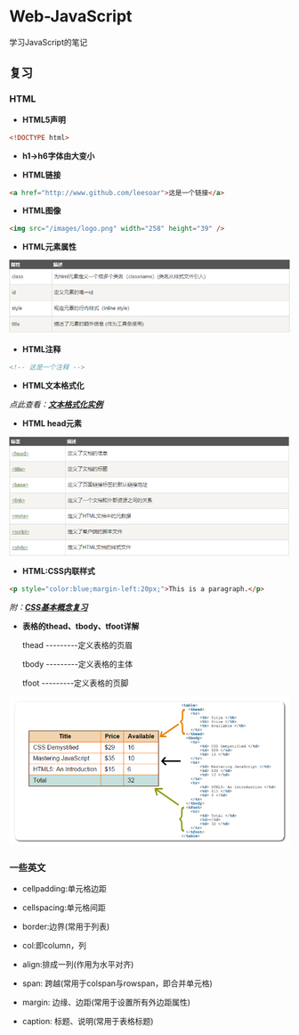 # Web-JavaScript
学习JavaScript的笔记

## 复习

### HTML

* **HTML5声明**

```HTML
<!DOCTYPE html>
```

* **h1->h6字体由大变小**

* **HTML链接**

```HTML
<a href="http://www.github.com/leesoar">这是一个链接</a>
```

* **HTML图像**

```HTML
<img src="/images/logo.png" width="258" height="39" />
```

* **HTML元素属性**

![](./images/attribute.png)

* **HTML注释**

```HTML
<!-- 这是一个注释 -->
```

* **HTML文本格式化**

*点此查看：[**文本格式化实例**](http://www.runoob.com/html/html-formatting.html)*

* **HTML head元素**

![](./images/head_elements.png)

* **HTML:CSS内联样式**

```HTML
<p style="color:blue;margin-left:20px;">This is a paragraph.</p>
```

*附：[**CSS基本概念复习**](http://www.runoob.com/html/html-css.html)*

* **表格的thead、tbody、tfoot详解**

	thead ---------定义表格的页眉
	
	tbody ---------定义表格的主体
	
	tfoot ---------定义表格的页脚

![](./images/table_thead_tbody_tfoot.png)

### 一些英文

* cellpadding:单元格边距

* cellspacing:单元格间距

* border:边界(常用于列表)

* col:即column，列

* align:排成一列(作用为水平对齐)

* span: 跨越(常用于colspan与rowspan，即合并单元格)

* margin: 边缘、边距(常用于设置所有外边距属性)

* caption: 标题、说明(常用于表格标题)